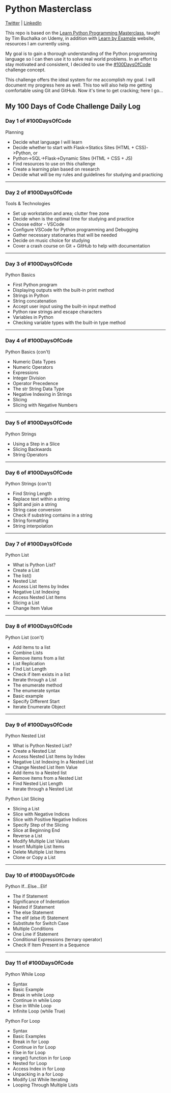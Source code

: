 # Python Masterclass

[Twitter](https://twitter.com/Jason_DOyley) | [LinkedIn](https://www.linkedin.com/in/jdfdoyley/)

This repo is based on the [Learn Python Programming Masterclass](https://www.udemy.com/course/python-the-complete-python-developer-course/), taught by Tim
Buchalka on Udemy, in addition with [Learn by Example](https://www.learnbyexample.org/python/) website, resources I am
currently using.

My goal is to gain a thorough understanding of the Python programming language
so I can then use it to solve real world problems. In an effort to stay
motivated and consistent, I decided to use the [#100DaysOfCode](https://www.100daysofcode.com) challenge concept.

This challenge offers the ideal system for me accomplish my goal. I will document my progress here as well. This too will also help me getting comfortable using Git and GitHub. Now it's time to get cracking; here I go...

## My 100 Days of Code Challenge Daily Log

### Day 1 of #100DaysOfCode

Planning

- Decide what language I will learn
- Decide whether to start with Flask->Statics Sites (HTML + CSS)->Python, or
- Python->SQL->Flask->Dynamic Sites (HTML + CSS + JS)
- Find resources to use on this challenge
- Create a learning plan based on research
- Decide what will be my rules and guidelines for studying and practicing

---

### Day 2 of #100DaysOfCode

Tools & Technologies

- Set up workstation and area; clutter free zone
- Decide when is the optimal time for studying and practice
- Choose editor - VSCode
- Configure VSCode for Python programming and Debugging
- Gather necessary stationaries that will be needed
- Decide on music choice for studying
- Cover a crash course on Git + GitHub to help with documentation

---

### Day 3 of #100DaysOfCode

Python Basics

- First Python program
- Displaying outputs with the built-in print method
- Strings in Python
- String concatenation
- Accept user input using the built-in input method
- Python raw strings and escape characters
- Variables in Python
- Checking variable types with the built-in type method

---

### Day 4 of #100DaysOfCode

Python Basics (con't)

- Numeric Data Types
- Numeric Operators
- Expressions
- Integer Division
- Operator Precedence
- The str String Data Type
- Negative Indexing in Strings
- Slicing
- Slicing with Negative Numbers

---

### Day 5 of #100DaysOfCode

Python Strings

- Using a Step in a Slice
- Slicing Backwards
- String Operators

---

### Day 6 of #100DaysOfCode

Python Strings (con't)

- Find String Length
- Replace text within a string
- Split and join a string
- String case conversion
- Check if substring contains in a string
- String formatting
- String interpolation

---

### Day 7  of #100DaysOfCode

Python List

- What is Python List?
- Create a List
- The list()
- Nested List
- Access List Items by Index
- Negative List Indexing
- Access Nested List Items
- Slicing a List
- Change Item Value

---

### Day 8  of #100DaysOfCode

Python List (con't)

- Add items to a list
- Combine Lists
- Remove items from a list
- List Replication
- Find List Length
- Check if item exists in a list
- Iterate through a List
- The enumerate method
- The enumerate syntax
- Basic example
- Specify Different Start
- Iterate Enumerate Object

---

### Day 9 of #100DaysOfCode

Python Nested List

- What is Python Nested List?
- Create a Nested List
- Access Nested List Items by Index
- Negative List Indexing In a Nested List
- Change Nested List Item Value
- Add items to a Nested list
- Remove items from a Nested List
- Find Nested List Length
- Iterate through a Nested List

Python List Slicing

- Slicing a List
- Slice with Negative Indices
- Slice with Positive Negative Indices
- Specify Step of the Slicing
- Slice at Beginning End
- Reverse a List
- Modify Multiple List Values
- Insert Multiple List Items
- Delete Multiple List Items
- Clone or Copy a List

---

### Day 10 of #100DaysOfCode

Python If...Else...Elif

- The if Statement
- Significance of Indentation
- Nested if Statement
- The else Statement
- The elif (else if) Statement
- Substitute for Switch Case
- Multiple Conditions
- One Line if Statement
- Conditional Expressions (ternary operator)
- Check If Item Present in a Sequence

---

### Day 11 of #100DaysOfCode

Python While Loop

- Syntax
- Basic Example
- Break in while Loop
- Continue in while Loop
- Else in While Loop
- Infinite Loop (while True)

Python For Loop

- Syntax
- Basic Examples
- Break in for Loop
- Continue in for Loop
- Else in for Loop
- range() function in for Loop
- Nested for Loop
- Access Index in for Loop
- Unpacking in a for Loop
- Modify List While Iterating
- Looping Through Multiple Lists
